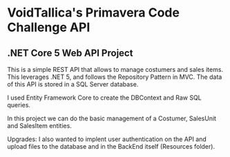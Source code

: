 # VoidTallica's Primavera Code Challenge API

## .NET Core 5 Web API Project
This is a simple REST API that allows to manage costumers and sales items. This leverages .NET 5, and follows the Repository Pattern in MVC.
The data of this API is stored in a SQL Server database.

I used Entity Framework Core to create the DBContext and Raw SQL queries.

In this project we can do the basic management of a Costumer, SalesUnit and SalesItem entities.

Upgrades: I also wanted to implent user authentication on the API and upload files to the database and in the BackEnd itself (Resources folder).

